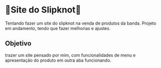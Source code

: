 # 🤘Site do Slipknot🤘

Tentando fazer um site do slipknot na venda de produtos da banda.
Projeto em andamento, tendo que fazer melhorias e ajustes.

## Objetivo

trazer um site pensado por mim, com funcionalidades de menu e apresentação do produto em outra aba funcionando.
